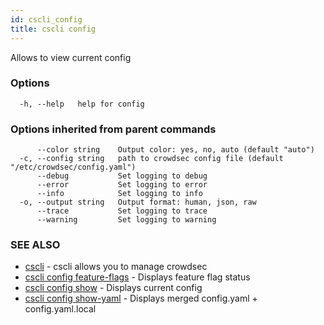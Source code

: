 ```yaml
---
id: cscli_config
title: cscli config
---
```

Allows to view current config

### Options

```
  -h, --help   help for config
```

### Options inherited from parent commands

```
      --color string    Output color: yes, no, auto (default "auto")
  -c, --config string   path to crowdsec config file (default "/etc/crowdsec/config.yaml")
      --debug           Set logging to debug
      --error           Set logging to error
      --info            Set logging to info
  -o, --output string   Output format: human, json, raw
      --trace           Set logging to trace
      --warning         Set logging to warning
```

### SEE ALSO

* [cscli](/cscli/cscli.md)	 - cscli allows you to manage crowdsec
* [cscli config feature-flags](/cscli/cscli_config_feature-flags.md)	 - Displays feature flag status
* [cscli config show](/cscli/cscli_config_show.md)	 - Displays current config
* [cscli config show-yaml](/cscli/cscli_config_show-yaml.md)	 - Displays merged config.yaml + config.yaml.local

